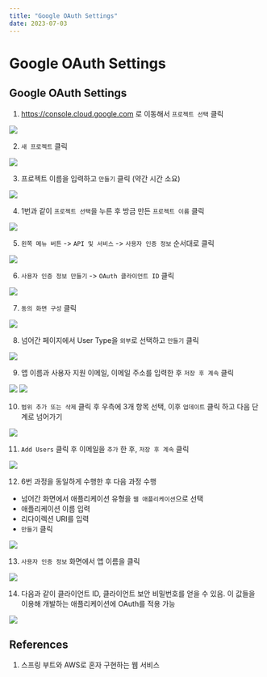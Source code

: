 ```yaml
---
title: "Google OAuth Settings"
date: 2023-07-03
---
```


# Google OAuth Settings

## Google OAuth Settings

1. https://console.cloud.google.com 로 이동해서 `프로젝트 선택` 클릭

![](./imgs/2023-07-03-1.png)

2. `새 프로젝트` 클릭

![](imgs/2023-07-03-2.png)

3. 프로젝트 이름을 입력하고 `만들기` 클릭 (약간 시간 소요)

![](imgs/2023-07-03-3.png)

4. 1번과 같이 `프로젝트 선택`을 누른 후 방금 만든 `프로젝트 이름` 클릭

![](imgs/2023-07-03-4.png)

5. `왼쪽 메뉴 버튼` -> `API 및 서비스` -> `사용자 인증 정보` 순서대로 클릭

![](imgs/2023-07-03-5.png)

6. `사용자 인증 정보 만들기` -> `OAuth 클라이언트 ID` 클릭

![](imgs/2023-07-03-6.png)

7. `동의 화면 구성` 클릭

![](imgs/2023-07-03-7.png)

8. 넘어간 페이지에서 User Type을 `외부`로 선택하고 `만들기` 클릭

![](imgs/2023-07-03-8.png)

9. 앱 이름과 사용자 지원 이메일, 이메일 주소를 입력한 후 `저장 후 계속` 클릭

![](imgs/2023-07-03-9-1.png)
![](imgs/2023-07-03-9-2.png)

10. `범위 추가 또는 삭제` 클릭 후 우측에 3개 항목 선택, 이후 `업데이트` 클릭 하고 다음 단계로 넘어가기

![](imgs/2023-07-03-10.png)

11. `Add Users` 클릭 후 이메일을 `추가` 한 후, `저장 후 계속` 클릭

![](imgs/2023-07-03-11.png)

12. 6번 과정을 동일하게 수행한 후 다음 과정 수행

- 넘어간 화면에서 애플리케이션 유형을 `웹 애플리케이션`으로 선택
- 애플리케이션 이름 입력
- 리다이렉션 URI를 입력
- `만들기` 클릭

![](imgs/2023-07-03-12.png)

13. `사용자 인증 정보` 화면에서 앱 이름을 클릭

![](imgs/2023-07-03-13.png)

14. 다음과 같이 클라이언트 ID, 클라이언트 보안 비밀번호를 얻을 수 있음. 이 값들을 이용해 개발하는 애플리케이션에 OAuth를 적용 가능

![](imgs/2023-07-03-14.png)

## References

1. 스프링 부트와 AWS로 혼자 구현하는 웹 서비스
